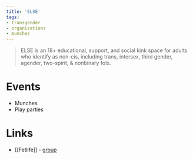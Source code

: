 ```yaml
---
title: 'ELSE'
tags:
- transgender
- organizations
- munches
---
```


> ELSE is an 18+ educational, support, and social kink space for adults who identify as non-cis, including trans, intersex, third gender, agender, two-spirit, & nonbinary folx.

# Events
- Munches 
- Play parties

# Links
- [[Fetlife]] - [group](https://bit.ly/elsegroup)